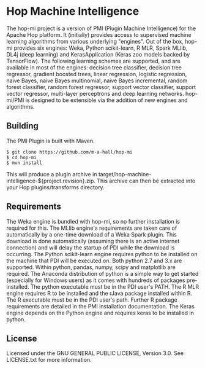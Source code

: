 Hop Machine Intelligence
============================

The hop-mi project is a version of PMI (Plugin Machine Intelligence) for the Apache Hop platform. It (initially) provides access to supervised machine learning algorithms from various underlying "engines". Out of the box, hop-mi provides six engines: Weka, Python scikit-learn, R MLR, Spark MLlib, DL4j (deep learning) and KerasApplication (Keras zoo models backed by TensorFlow). The following learning schemes are supported, and are available in most of the engines: decision tree classifier, decision tree regressor, gradient boosted trees, linear regression, logistic regression, naive Bayes, naive Bayes multinomial, naive Bayes incremental, random forest classifier, random forest regressor, support vector classifier, support vector regressor, multi-layer perceptrons and deep learning networks. hop-mi/PMI is designed to be extensible via the addition of new engines and algorithms.

Building
--------
The PMI Plugin is built with Maven.

    $ git clone https://github.com/m-a-hall/hop-mi
    $ cd hop-mi
    $ mvn install

This will produce a plugin archive in target/hop-machine-intelligence-${project.revision}.zip. This archive can then be extracted into your Hop plugins/transforms directory.

Requirements
---------------
The Weka engine is bundled with hop-mi, so no further installation is required for this. The MLlib engine's requirements are taken care of automatically by a one-time download of a Weka Spark plugin. This download is done automatically (assuming there is an active internet connection) and will delay the startup of PDI while the download is occurring. The Python scikit-learn engine requires python to be installed on the machine that PDI will be executed on. Both python 2.7 and 3.x are supported. Within python, pandas, numpy, scipy and matplotlib are required. The Anaconda distribution of python is a simple way to get started (especially for Windows users) as it comes with hundreds of packages pre-installed. The python executable must be in the PDI user's PATH. The R MLR engine requires R to be installed and the rJava package installed within R. The R executable must be in the PDI user's path. Further R package requirements are detailed in the PMI installation documentation. The Keras engine depends on the Python engine and requires keras to be installed in python.

License
-------
Licensed under the GNU GENERAL PUBLIC LICENSE, Version 3.0. See LICENSE.txt for more information.
